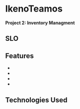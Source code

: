 # IkenoTeamos 
__Project 2: Inventory Managment__ 

## SLO

## Features
* 
*
*
*

## Technologies Used

